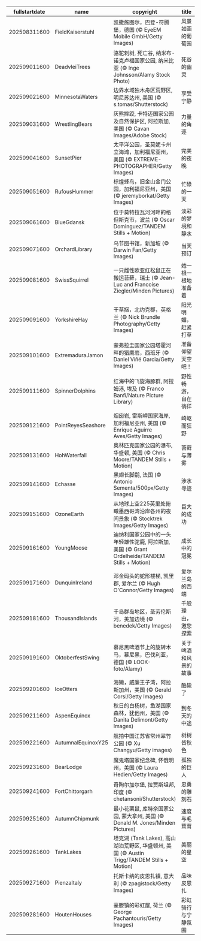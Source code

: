 |fullstartdate|name|copyright|title|image|
|--|--|--|--|--|
202508311600|FieldKaiserstuhl|凯撒施图尔，巴登-符腾堡，德国 (© EyeEM Mobile GmbH/Getty Images)|风景如画的葡萄园|![](/zh-CN/2025/09/202508311600FieldKaiserstuhl.jpg)|
202509011600|DeadvleiTrees|骆驼刺树, 死亡谷, 纳米布-诺克卢福国家公园, 纳米比亚 (© Inge Johnsson/Alamy Stock Photo)|死谷的幽灵|![](/zh-CN/2025/09/202509011600DeadvleiTrees.jpg)|
202509021600|MinnesotaWaters|边界水域独木舟区荒野区, 明尼苏达州, 美国 (© s.tomas/Shutterstock)|享受宁静|![](/zh-CN/2025/09/202509021600MinnesotaWaters.jpg)|
202509031600|WrestlingBears|灰熊摔跤, 卡特迈国家公园及自然保护区, 阿拉斯加, 美国 (© Cavan Images/Adobe Stock)|力量的角逐|![](/zh-CN/2025/09/202509031600WrestlingBears.jpg)|
202509041600|SunsetPier|太平洋公园，圣莫妮卡州立海滩，加利福尼亚州，美国 (© EXTREME-PHOTOGRAPHER/Getty Images)|完美的夜晚|![](/zh-CN/2025/09/202509041600SunsetPier.jpg)|
202509051600|RufousHummer|棕煌蜂鸟，旧金山金门公园，加利福尼亚州，美国 (© jeremyborkat/Getty Images)|忙碌的一天|![](/zh-CN/2025/09/202509051600RufousHummer.jpg)|
202509061600|BlueGdansk|位于莫特拉瓦河河畔的格但斯克市，波兰 (© Oscar Dominguez/TANDEM Stills + Motion)|淡彩的梦境和静水|![](/zh-CN/2025/09/202509061600BlueGdansk.jpg)|
202509071600|OrchardLibrary|乌节图书馆，新加坡 (© Darwin Fan/Getty Images)|当天预订|![](/zh-CN/2025/09/202509071600OrchardLibrary.jpg)|
202509081600|SwissSquirrel|一只雌性欧亚红松鼠正在搬运苔藓，瑞士 (© Jean-Luc and Francoise Ziegler/Minden Pictures)|她一根一根地准备着|![](/zh-CN/2025/09/202509081600SwissSquirrel.jpg)|
202509091600|YorkshireHay|干草捆，北约克郡，英格兰 (© Nick Brundle Photography/Getty Images)|阳光明媚，赶紧打草|![](/zh-CN/2025/09/202509091600YorkshireHay.jpg)|
202509101600|ExtremaduraJamon|蒙弗拉圭国家公园塔霍河畔的猎鹰岩，西班牙 (© Daniel Viñé Garcia/Getty Images)|准备仰望天空吧！|![](/zh-CN/2025/09/202509101600ExtremaduraJamon.jpg)|
202509111600|SpinnerDolphins|红海中的飞旋海豚群, 阿拉姆港, 埃及 (© Franco Banfi/Nature Picture Library)|野性畅游，自在徜徉|![](/zh-CN/2025/09/202509111600SpinnerDolphins.jpg)|
202509121600|PointReyesSeashore|烟囱岩, 雷斯岬国家海岸, 加利福尼亚州, 美国 (© Enrique Aguirre Aves/Getty Images)|崎岖而狂野|![](/zh-CN/2025/09/202509121600PointReyesSeashore.jpg)|
202509131600|HohWaterfall|奥林匹克国家公园的瀑布, 华盛顿, 美国 (© Chris Moore/TANDEM Stills + Motion)|苔藓与薄雾|![](/zh-CN/2025/09/202509131600HohWaterfall.jpg)|
202509141600|Echasse|黑翅长脚鹬, 法国 (© Antonio Sementa/500px/Getty Images)|涉水寻迹|![](/zh-CN/2025/09/202509141600Echasse.jpg)|
202509151600|OzoneEarth|从地球上空225英里处俯瞰墨西哥湾沿岸各州的夜间景象 (© Stocktrek Images/Getty Images)|巨大的成功|![](/zh-CN/2025/09/202509151600OzoneEarth.jpg)|
202509161600|YoungMoose|迪纳利国家公园中的一头年轻雄性驼鹿, 阿拉斯加, 美国 (© Grant Ordelheide/TANDEM Stills + Motion)|成长中的冠冕|![](/zh-CN/2025/09/202509161600YoungMoose.jpg)|
202509171600|DunquinIreland|邓金码头的蛇形楼梯, 凯里郡, 爱尔兰 (© Hugh O'Connor/Getty Images)|爱尔兰岛的西端|![](/zh-CN/2025/09/202509171600DunquinIreland.jpg)|
202509181600|ThousandIslands|千岛群岛地区，圣劳伦斯河，美加边境 (© benedek/Getty Images)|千般理由，邀您探索|![](/zh-CN/2025/09/202509181600ThousandIslands.jpg)|
202509191600|OktoberfestSwing|慕尼黑啤酒节上的旋转木马，慕尼黑，巴伐利亚，德国 (© LOOK-foto/Alamy)|关于啤酒和风景的故事|![](/zh-CN/2025/09/202509191600OktoberfestSwing.jpg)|
202509201600|IceOtters|海獭，威廉王子湾，阿拉斯加州，美国 (© Gerald Corsi/Getty Images)|酷毙了|![](/zh-CN/2025/09/202509201600IceOtters.jpg)|
202509211600|AspenEquinox|秋日的白杨树，鱼湖国家森林，犹他州，美国 (© Danita Delimont/Getty Images)|到冬天的中途|![](/zh-CN/2025/09/202509211600AspenEquinox.jpg)|
202509221600|AutumnalEquinoxY25|航拍中国江苏省常州翠竹公园 (© Xu Changyu/Getty images)|树树皆秋色|![](/zh-CN/2025/09/202509221600AutumnalEquinoxY25.jpg)|
202509231600|BearLodge|魔鬼塔国家纪念碑, 怀俄明州，美国 (© Laura Hedien/Getty Images)|孤独的巨人|![](/zh-CN/2025/09/202509231600BearLodge.jpg)|
202509241600|FortChittorgarh|奇陶尔加尔堡, 拉贾斯坦邦, 印度 (© chetansoni/Shutterstock)|忠勇的雕刻石|![](/zh-CN/2025/09/202509241600FortChittorgarh.jpg)|
202509251600|AutumnChipmunk|最小花栗鼠, 库特奈国家公园, 蒙大拿州, 美国 (© Donald M. Jones/Minden Pictures)|速度与毛茸茸|![](/zh-CN/2025/09/202509251600AutumnChipmunk.jpg)|
202509261600|TankLakes|坦克湖 (Tank Lakes), 高山湖泊荒野区, 华盛顿州, 美国 (© Austin Trigg/TANDEM Stills + Motion)|美丽的星空|![](/zh-CN/2025/09/202509261600TankLakes.jpg)|
202509271600|PienzaItaly|托斯卡纳的皮恩扎镇, 意大利 (© zpagistock/Getty Images)|品味皮恩扎|![](/zh-CN/2025/09/202509271600PienzaItaly.jpg)|
202509281600|HoutenHouses|豪滕镇的彩虹屋, 荷兰 (© George Pachantouris/Getty Images)|彩虹骑行与宁静氛围|![](/zh-CN/2025/09/202509281600HoutenHouses.jpg)|

